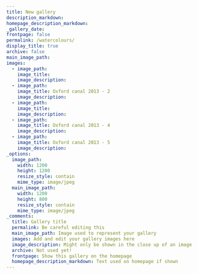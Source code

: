 ```yaml
---
title: New gallery
description_markdown:
homepage_description_markdown:
_gallery_date:
frontpage: false
permalink: /watercolours/
display_title: true
archive: false
main_image_path:
images:
  - image_path:
    image_title:
    image_description:
  - image_path:
    image_title: Oxford canal 2013 - 2
    image_description:
  - image_path:
    image_title:
    image_description:
  - image_path:
    image_title: Oxford canal 2013 - 4
    image_description:
  - image_path:
    image_title: Oxford canal 2013 - 5
    image_description:
_options:
  image_path:
    width: 1200
    height: 1200
    resize_style: contain
    mime_type: image/jpeg
  main_image_path:
    width: 1200
    height: 800
    resize_style: contain
    mime_type: image/jpeg
_comments:
  title: Gallery title
  permalink: Be careful editing this
  main_image_path: Image used to represent your gallery
  images: Add and edit your gallery images here
  image_description: Might only be shown in the close up of an image
  archive: Not used yet!
  frontpage: Show this gallery on the homepage
  homepage_description_markdown: Text used on homepage if shown
---
```



